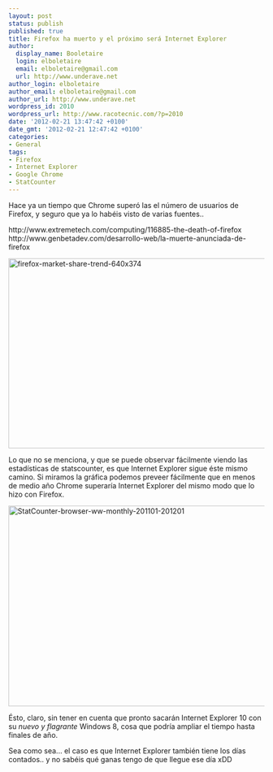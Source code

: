 ```yaml
---
layout: post
status: publish
published: true
title: Firefox ha muerto y el próximo será Internet Explorer
author:
  display_name: Booletaire
  login: elboletaire
  email: elboletaire@gmail.com
  url: http://www.underave.net
author_login: elboletaire
author_email: elboletaire@gmail.com
author_url: http://www.underave.net
wordpress_id: 2010
wordpress_url: http://www.racotecnic.com/?p=2010
date: '2012-02-21 13:47:42 +0100'
date_gmt: '2012-02-21 12:47:42 +0100'
categories:
- General
tags:
- Firefox
- Internet Explorer
- Google Chrome
- StatCounter
---
```

<p>Hace ya un tiempo que Chrome superó las el número de usuarios de Firefox, y seguro que ya lo habéis visto de varias fuentes..</p>
<p>http://www.extremetech.com/computing/116885-the-death-of-firefox<br />
http://www.genbetadev.com/desarrollo-web/la-muerte-anunciada-de-firefox</p>
<p><a href="http://www.extremetech.com/wp-content/uploads/2012/02/firefox-market-share-trend-640x374.jpg"><img class="aligncenter" title="firefox-market-share-trend-640x374" src="http://www.extremetech.com/wp-content/uploads/2012/02/firefox-market-share-trend-640x374.jpg" alt="firefox-market-share-trend-640x374" width="640" height="374" /></a></p>
<p>Lo que no se menciona, y que se puede observar fácilmente viendo las estadísticas de statscounter, es que Internet Explorer sigue éste mismo camino. Si miramos la gráfica podemos preveer fácilmente que en menos de medio año Chrome superaría Internet Explorer del mismo modo que lo hizo con Firefox.</p>
<p><a href="http://www.racotecnic.com/wp-content/uploads/2012/02/StatCounter-browser-ww-monthly-201101-201201.jpg"><img class="size-full wp-image-2026 aligncenter" title="" src="http://www.racotecnic.com/wp-content/uploads/2012/02/StatCounter-browser-ww-monthly-201101-201201.jpg" alt="StatCounter-browser-ww-monthly-201101-201201" width="676" height="395" /></a></p>
<p>Ésto, claro, sin tener en cuenta que pronto sacarán Internet Explorer 10 con su <em>nuevo y flagrante</em> Windows 8, cosa que podría ampliar el tiempo hasta finales de año.</p>
<p>Sea como sea... el caso es que Internet Explorer también tiene los días contados.. y no sabéis qué ganas tengo de que llegue ese día xDD</p>
